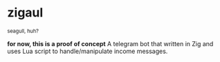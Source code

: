 # zigaul
<sub>seagull, huh?<sub>

**for now, this is a proof of concept**
A telegram bot that written in Zig and uses Lua script to handle/manipulate income messages.
